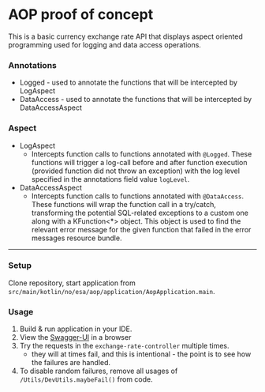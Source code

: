 # AOP proof of concept
This is a basic currency exchange rate API that displays aspect oriented programming used for logging and data access operations.

### Annotations
- Logged - used to annotate the functions that will be intercepted by LogAspect
- DataAccess - used to annotate the functions that will be intercepted by DataAccessAspect

### Aspect
- LogAspect 
    - Intercepts function calls to functions annotated with `@Logged`. 
    These functions will trigger a log-call before and after function execution (provided function did not throw an exception) with the log level specified in the annotations field value `logLevel`.
- DataAccessAspect
    - Intercepts function calls to functions annotated with `@DataAccess`.
    These functions will wrap the function call in a try/catch, transforming the potential SQL-related exceptions to a custom one along with a KFunction<*> object. This object is used to 
    find the relevant error message for the given function that failed in the error messages resource bundle.
    
---

### Setup
Clone repository, start application from `src/main/kotlin/no/esa/aop/application/AopApplication.main`.

### Usage
1. Build & run application in your IDE.
2. View the [Swagger-UI](http://localhost:8096/swagger-ui.html) in a browser
3. Try the requests in the `exchange-rate-controller` multiple times.
    * they will at times fail, and this is intentional - the point is to see how the failures are handled.
4. To disable random failures, remove all usages of `/Utils/DevUtils.maybeFail()`  from code.